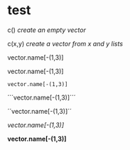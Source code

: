 # test



c()  _create an empty vector_

c(x,y)  _create a vector from x and y lists_

vector.name[-(1,3)]

  vector.name[-(1,3)]
  
    vector.name[-(1,3)]


´´´vector.name[-(1,3)]´´´

´´vector.name[-(1,3)]´´

*vector.name[-(1,3)]*

**vector.name[-(1,3)]**
